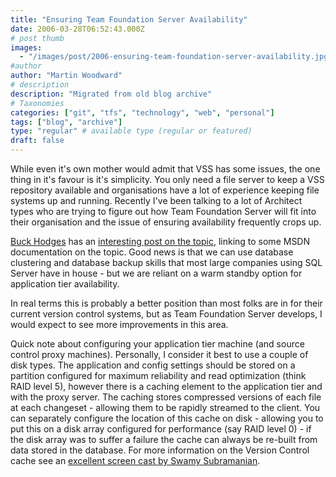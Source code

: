 ```yaml
---
title: "Ensuring Team Foundation Server Availability"
date: 2006-03-28T06:52:43.000Z
# post thumb
images:
  - "/images/post/2006-ensuring-team-foundation-server-availability.jpg"
#author
author: "Martin Woodward"
# description
description: "Migrated from old blog archive"
# Taxonomies
categories: ["git", "tfs", "technology", "web", "personal"]
tags: ["blog", "archive"]
type: "regular" # available type (regular or featured)
draft: false
---
```


While even it's own mother would admit that VSS has some issues, the one thing in it's favour is it's simplicity. You only need a file server to keep a VSS repository available and organisations have a lot of experience keeping file systems up and running. Recently I've been talking to a lot of Architect types who are trying to figure out how Team Foundation Server will fit into their organisation and the issue of ensuring availability frequently crops up.

[Buck Hodges](http://blogs.msdn.com/buckh/) has an [interesting post on the topic](http://blogs.msdn.com/buckh/archive/2006/03/27/562031.aspx), linking to some MSDN documentation on the topic. Good news is that we can use database clustering and database backup skills that most large companies using SQL Server have in house - but we are reliant on a warm standby option for application tier availability.

In real terms this is probably a better position than most folks are in for their current version control systems, but as Team Foundation Server develops, I would expect to see more improvements in this area.

Quick note about configuring your application tier machine (and source control proxy machines). Personally, I consider it best to use a couple of disk types. The application and config settings should be stored on a partition configured for maximum reliability and read optimization (think RAID level 5), however there is a caching element to the application tier and with the proxy server. The caching stores compressed versions of each file at each changeset - allowing them to be rapidly streamed to the client. You can separately configure the location of this cache on disk - allowing you to put this on a disk array configured for performance (say RAID level 0) - if the disk array was to suffer a failure the cache can always be re-built from data stored in the database. For more information on the Version Control cache see an [excellent screen cast by Swamy Subramanian](http://go.microsoft.com/fwlink/?LinkId=62788).
